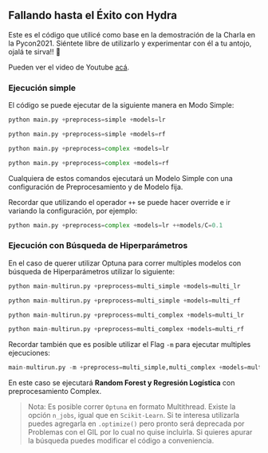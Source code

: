 ## Fallando hasta el Éxito con Hydra

Este es el código que utilicé como base en la demostración de la Charla en la Pycon2021. Siéntete libre de utilizarlo y experimentar con él a tu antojo, ojalá te sirva!! 🤘

Pueden ver el video de Youtube [acá](https://youtu.be/qSn8in4QJYI?t=29158).

### Ejecución simple

El código se puede ejecutar de la siguiente manera en Modo Simple:

```python
python main.py +preprocess=simple +models=lr
```

```python
python main.py +preprocess=simple +models=rf
```

```python
python main.py +preprocess=complex +models=lr
```

```python
python main.py +preprocess=complex +models=rf
```

Cualquiera de estos comandos ejecutará un Modelo Simple con una configuración de Preprocesamiento y de Modelo fija. 

Recordar que utilizando el operador `++` se puede hacer override e ir variando la configuración, por ejemplo:

```python
python main.py +preprocess=complex +models=lr ++models/C=0.1
```
### Ejecución con Búsqueda de Hiperparámetros

En el caso de querer utilizar Optuna para correr multiples modelos con búsqueda de Hiperparámetros utilizar lo siguiente:

```python
python main-multirun.py +preprocess=multi_simple +models=multi_lr
```

```python
python main-multirun.py +preprocess=multi_simple +models=multi_rf
```

```python
python main-multirun.py +preprocess=multi_complex +models=multi_lr
```

```python
python main-multirun.py +preprocess=multi_complex +models=multi_rf
```

Recordar también que es posible utilizar el Flag `-m` para ejecutar multiples ejecuciones:

```python
main-multirun.py -m +preprocess=multi_simple,multi_complex +models=multi_rf,multi_lr
```

En este caso se ejecutará **Random Forest y Regresión Logística** con preprocesamiento Complex.

> Nota: Es posible correr `Optuna` en formato Multithread. Existe la opción `n_jobs`, igual que en `Scikit-Learn`. Si te interesa utilizarla puedes agregarla en `.optimize()` pero pronto será deprecada por Problemas con el GIL por lo cual no quise incluirla. Si quieres apurar la búsqueda puedes modificar el código a conveniencia.


